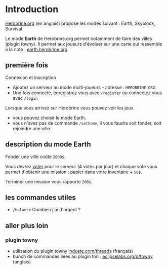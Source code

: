 # Introduction

[Herobrine.org](http://help.herobrine.org/) (en anglais) propose les modes suivant : Earth, Skyblock, Survival

Le mode **Earth** de Herobrine.org permet notamment de faire des villes (plugin *towny*). 
Il permet aux joueurs d'évoluer sur une carte qui ressemble à la note : [earth.herobrine.org](https://earth.herobrine.org)

## première fois

Connexion et inscription
- Ajoutez un serveur au mode multi-joueurs - adresse : `HEROBRINE.ORG`
- Une fois connecté, enregistrez vous avec `/register` ou connectez vous avec `/login`

Lorsque vous arrivez sur Herobrine vous pouvez voir les jeux.
 - vous pouvez choisir le mode Earth. 
 - vous n'avez pas de commande `/sethome`, il vous faudra soit fonder, soit rejoindre une ville.

## description du mode Earth

Fonder une ville coûte `2000$`. 

Vous devrez [voter](https://help.herobrine.org/) pour le serveur (4 votes par jour) 
et chaque vote vous permet d'obtenir une mission : papier dans votre inventaire + `50$`. 

Terminer une mission vous rapporte `200$`.


## les commandes utiles

 - `/balance` Combien j'ai d'argent ?
 

## aller plus loin

### plugin towny
- utilisation du plugin towny [induste.com/threads](https://induste.com/threads/utilisation-du-plugin-towny.552786/) (français)
- bunch de commandes liées au plugin ton : [eclipselabs.org/p/towny](https://code.google.com/archive/a/eclipselabs.org/p/towny/wikis/Commands.wiki) (anglais)
